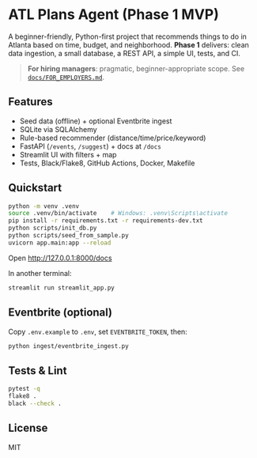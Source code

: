 # ATL Plans Agent (Phase 1 MVP)

A beginner-friendly, Python-first project that recommends things to do in Atlanta based on time, budget, and neighborhood.
**Phase 1** delivers: clean data ingestion, a small database, a REST API, a simple UI, tests, and CI.

> **For hiring managers**: pragmatic, beginner-appropriate scope. See [`docs/FOR_EMPLOYERS.md`](docs/FOR_EMPLOYERS.md).

## Features
- Seed data (offline) + optional Eventbrite ingest
- SQLite via SQLAlchemy
- Rule-based recommender (distance/time/price/keyword)
- FastAPI (`/events`, `/suggest`) + docs at `/docs`
- Streamlit UI with filters + map
- Tests, Black/Flake8, GitHub Actions, Docker, Makefile

## Quickstart
```bash
python -m venv .venv
source .venv/bin/activate    # Windows: .venv\Scripts\activate
pip install -r requirements.txt -r requirements-dev.txt
python scripts/init_db.py
python scripts/seed_from_sample.py
uvicorn app.main:app --reload
```
Open http://127.0.0.1:8000/docs

In another terminal:
```bash
streamlit run streamlit_app.py
```

## Eventbrite (optional)
Copy `.env.example` to `.env`, set `EVENTBRITE_TOKEN`, then:
```bash
python ingest/eventbrite_ingest.py
```

## Tests & Lint
```bash
pytest -q
flake8 .
black --check .
```

## License
MIT
